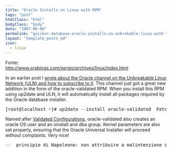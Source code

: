 ```yaml
---
title: "Oracle Installs on Linux with RPM"
tags: "post"
htmlClass: "html"
bodyClass: "body"
date: "2007-06-06"
permalink: "quicker-database-oracle-installs-on-unbrekable-linux-with-the-oracle-validated-rpm/"
layout: "template_posts_md"
icon:
  - linux
---
```

<p>Fonte:<br /> <a class="moz-txt-link-freetext" href="http://www.orablogs.com/sergio/archives/linux/index.html">http://www.orablogs.com/sergio/archives/linux/index.html</a></p>
<p>In an earlier post I <a  href="http://www.orablogs.com/sergio/archives/001882.html">wrote about the Oracle channel on the Unbreakable Linux Network (ULN) and how to subscribe to it</a>. This channel just got a great new addition in the form of the oracle-validated RPM. When you install this RPM using up2date and ULN, it will automatically install all packages required by the Oracle database installer. </p>
<pre class="code">[root@localhost ~]# up2date --install oracle-validated  Fetching Obsoletes list for channel: el4_i386_addons...  Fetching Obsoletes list for channel: el4_i386_oracle...  Fetching Obsoletes list for channel: el4_i386_latest...  Fetching rpm headers... ########################################  Name                                    Version        Rel      ---------------------------------------------------------- oracle-validated                        1.0.0          3.el4             i386     Testing package set / solving RPM inter-dependencies... ######################################## oracle-validated-1.0.0-3.el ########################## Done.                    elfutils-libelf-devel-0.97. ########################## Done.                    gcc-3.4.6-3.1.0.1.i386.rpm: ########################## Done.                    gcc-c++-3.4.6-3.1.0.1.i386. ########################## Done.                    glibc-devel-2.3.4-2.25.i386 ########################## Done.                    glibc-headers-2.3.4-2.25.i3 ########################## Done.                    glibc-kernheaders-2.4-9.1.9 ########################## Done.                    libstdc++-devel-3.4.6-3.1.0 ########################## Done.                    sysstat-5.0.5-11.rhel4.i386 ########################## Done.                    Preparing              ########################################### [100%]  Installing...    1:libstdc++-devel        ########################################### [100%]    2:glibc-kernheaders      ########################################### [100%]    3:glibc-headers          ########################################### [100%]    4:glibc-devel            ########################################### [100%]    5:gcc                    ########################################### [100%]    6:gcc-c++                ########################################### [100%]    7:sysstat                ########################################### [100%]    8:elfutils-libelf-devel  ########################################### [100%]    9:oracle-validated       ########################################### [100%] insmod /lib/modules/2.6.9-42.EL/kernel/drivers/net/e1000/e1000.ko  insmod /lib/modules/2.6.9-42.EL/kernel/drivers/char/hangcheck-timer.ko hangcheck_reboot=1 The following packages were added to your selection to satisfy dependencies:  Name                                    Version        Release -------------------------------------------------------------- elfutils-libelf-devel                   0.97.1         3                    gcc                                     3.4.6          3.1.0.1              gcc-c++                                 3.4.6          3.1.0.1              glibc-devel                             2.3.4          2.25                 glibc-headers                           2.3.4          2.25                 glibc-kernheaders                       2.4            9.1.98.EL            libstdc++-devel                         3.4.6          3.1.0.1              sysstat                                 5.0.5          11.rhel4              [root@localhost ~]#  </pre>
<p> Named after <a  href="http://www.oracle.com/technology/tech/linux/validated-configurations/index.html">Validated Configurations</a>, oracle-validated also creates an oracle OS user and an oinstall and dba group. Kernel parameters are also set properly, ensuring that the Oracle Universal Installer will proceed without complaints. Very nice! </p>
<pre class="moz-signature" cols="50">--  principio di Napoleone: non attribuire a malintenzione cio' che puo' essere semplicemente spiegato come imbecillita' MaoX Blog: Problemi e soluzioni di un sistemista informatico: <a class="moz-txt-link-freetext" href="http://maox.blogspot.com">http://maox.blogspot.com</a></pre>
